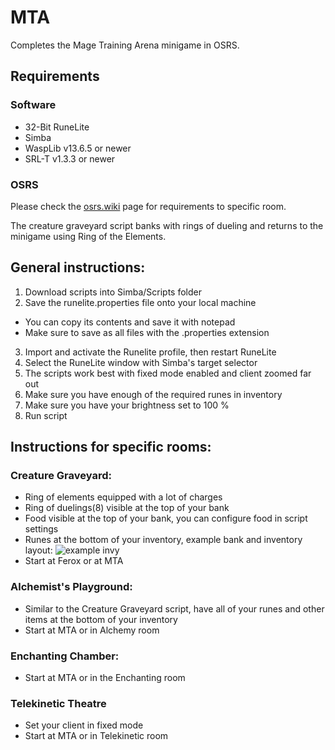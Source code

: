 # MTA

Completes the Mage Training Arena minigame in OSRS.

## Requirements

### Software

- 32-Bit RuneLite
- Simba
- WaspLib v13.6.5 or newer
- SRL-T v1.3.3 or newer

### OSRS

Please check the [osrs.wiki](https://oldschool.runescape.wiki/w/Mage_Training_Arena) page for requirements to specific room.

The creature graveyard script banks with rings of dueling and returns to the minigame using Ring of the Elements.

## General instructions:

1. Download scripts into Simba/Scripts folder
2. Save the runelite.properties file onto your local machine

- You can copy its contents and save it with notepad
- Make sure to save as all files with the .properties extension

3. Import and activate the Runelite profile, then restart RuneLite
4. Select the RuneLite window with Simba's target selector
5. The scripts work best with fixed mode enabled and client zoomed far out
6. Make sure you have enough of the required runes in inventory
7. Make sure you have your brightness set to 100 %
8. Run script

## Instructions for specific rooms:

### Creature Graveyard:

- Ring of elements equipped with a lot of charges
- Ring of duelings(8) visible at the top of your bank
- Food visible at the top of your bank, you can configure food in script settings
- Runes at the bottom of your inventory, example bank and inventory layout:
  ![example invy](https://i.imgur.com/yG9VDqf.png)
- Start at Ferox or at MTA

### Alchemist's Playground:

- Similar to the Creature Graveyard script, have all of your runes and other items at the bottom of your inventory
- Start at MTA or in Alchemy room

### Enchanting Chamber:

- Start at MTA or in the Enchanting room

### Telekinetic Theatre

- Set your client in fixed mode
- Start at MTA or in Telekinetic room
